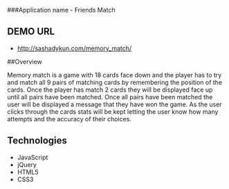 ###Application name - Friends Match 

## DEMO URL 
- http://sashadykun.com/memory_match/


##Overview

Memory match is a game with 18 cards face down and the player has to try and match all 9 pairs of matching cards by remembering the position of the cards. Once the player has match 2 cards they will be displayed face up until all pairs have been matched. Once all pairs have been matched the user will be displayed a message that they have won the game. As the user clicks through the cards stats will be kept letting the user know how many attempts and the accuracy of their choices.

## Technologies

- JavaScript
- jQuery
- HTML5
- CSS3

